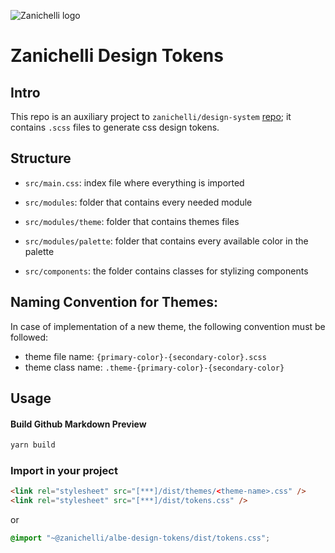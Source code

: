 ![Zanichelli logo](https://www.zanichelli.it/static/zanichelli/templates/zanichelli/_template_style/images/logo-print.png)

# Zanichelli Design Tokens

## Intro

This repo is an auxiliary project to `zanichelli/design-system` [repo](https://github.com/ZanichelliEditore/design-system); it contains `.scss` files to generate css design tokens.

## Structure

- `src/main.css`:
  index file where everything is imported

- `src/modules`:
  folder that contains every needed module

- `src/modules/theme`:
  folder that contains themes files

- `src/modules/palette`:
  folder that contains every available color in the palette

- `src/components`:
  the folder contains classes for stylizing components

## Naming Convention for Themes:

In case of implementation of a new theme, the following convention must be followed:

- theme file name: `{primary-color}-{secondary-color}.scss`
- theme class name: `.theme-{primary-color}-{secondary-color}`

## Usage

#### Build Github Markdown Preview

```bash
yarn build
```

### Import in your project

```html
<link rel="stylesheet" src="[***]/dist/themes/<theme-name>.css" />
<link rel="stylesheet" src="[***]/dist/tokens.css" />
```

or

```css
@import "~@zanichelli/albe-design-tokens/dist/tokens.css";
```
